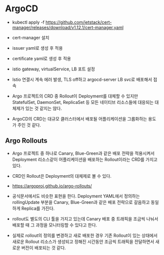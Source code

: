 # ArgoCD

- kubectl apply -f https://github.com/jetstack/cert-manager/releases/download/v1.12.1/cert-manager.yaml

- cert-manager 설치

- issuer yaml로 생성 후 적용

- certificate yaml로 생성 후 적용

- istio gateway, virtualService, LB 포트 설정

- Istio 연결시 계속 에러 발생, TLS off하고 argocd-server LB svc로 배포해서 접속

- Argo 프로젝트의 CRD 중 Rollout이 Deployment를 대체할 수 있지만 StatefulSet, DaemonSet, ReplicaSet 등 모든 네이티브 리소스들에 대응되는 대체제가 있는 것 같지는 않다.

- ArgoCD의 CRD는 대규모 클러스터에서 배포될 어플리케이션을 그룹화하는 용도가 주인 것 같다.

## Argo Rollouts

- Argo 프로젝트 중 하나로 Canary, Blue-Green과 같은 배포 전략을 적용시켜서 Deployment 리소스같이 어플리케이션을 배포하는 Rollout이라는 CRD를 가지고 있다.

- CRD인 Rollout은 Deployment의 대체제로 볼 수 있다.

- https://argoproj.github.io/argo-rollouts/

- 공식문서에서도 비슷한 표현을 한다. Deployment YAML에서 정의하는 rollingUpdate 부분을 Canary, Blue-Green과 같은 배포 전략으로 갈음하고 동일하게 Replica를 가진다.

- rollout도 별도의 CLI 툴을 가지고 있는데 Canary 배포 중 트래픽을 조금씩 나눠서 배포할 때 그 과정을 모니터링할 수 있다고 한다.

- 실제로 rollout의 정의를 변경하고 새로 배포한 경우 기존 Rollout이 있는 상태에서 새로운 Rollout 리소스가 생성되고 정해진 시간동안 조금씩 트래픽을 전달하면서 새로운 버전이 배포되는 것 같다.
